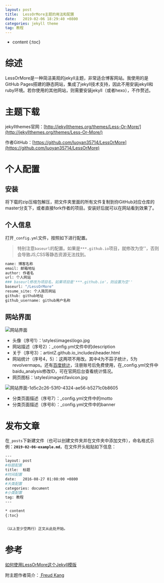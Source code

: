 ```yaml
---
layout: post
title:  LessOrMore主题的用法和配置
date:   2019-02-06 18:29:40 +0800
categories: jekyll theme
tag: 教程
---
```


* content
{:toc}

# 综述

LessOrMore是一种简洁美观的jekyll主题，非常适合博客网站。我使用的是GitHub Pages搭建的静态网站，集成了jekyll技术支持，因此不用安装jekyll和ruby环境。若你使用的其他网站，则需要安装jekyll（或者hexo），不作赘述。

# 主题下载

jekyllthemes官网：[http://jekyllthemes.org/themes/Less-Or-More/](http://jekyllthemes.org/themes/Less-Or-More/)

作者GitHub：[https://github.com/luoyan35714/LessOrMore](https://github.com/luoyan35714/LessOrMore)

# 个人配置

## 安装

将下载的zip压缩包解压，把文件夹里面的所有文件复制到你GitHub对应仓库的master分支下，或者直接fork作者的项目。安装好后就可以在网站看到效果了。

## 个人信息

打开`_config.yml`文件，按照如下进行配置。
> 特别注意`baseurl`的配置。如果是`***.github.io`项目，就修改为空''，否则会导致JS,CSS等静态资源无法找到。

```bash
name: 博客名称
email: 邮箱地址
author: 作者名
url: 个人网站
### baseurl修改为项目名，如果项目是'***.github.io'，则设置为空''
baseurl: "/LessOrMore"
resume_site: 个人简历网站
github: github地址
github_username: github用户名称
```

## 网站界面

![网站界面](https://md-image-1258527510.cos.ap-shanghai.myqcloud.com/网站界面-21bb306c-320b-4f59-be06-eb046d6c0f8f.png)

* 头像（序号1）：\styles\images\logo.jpg
* 网站描述（序号2）：_config.yml文件中的description
* 关于（序号3）：artintZ.github.io\_includes\header.html
* 网站统计（序号4，5）：这两项不用改。其中4为不蒜子统计，5为revolvermaps。还有[百度统计](https://tongji.baidu.com/)，注册账号后免费使用，在_config.yml文件中baidu_analysis修改ID，可在官网后台查看统计情况。
* 网页图标：\styles\images\favicon.jpg

![网站界面-1d5c2c26-53f0-4324-ae56-b5271c0b8605](https://md-image-1258527510.cos.ap-shanghai.myqcloud.com/网站界面-1d5c2c26-53f0-4324-ae56-b5271c0b8605.png)

* 分类页面描述（序号7）：_config.yml文件中的motto
* 分类页面描述（序号8）：_config.yml文件中的banner

# 发布文章

在`_posts`下新建文件（也可以创建文件夹并在文件夹中添加文件），命名格式示例：**`2019-02-06-example.md`**，在文件开头粘贴如下信息：

```bash
---
layout: post
#标题配置
title:  标题
#时间配置
date:   2016-08-27 01:08:00 +0800
#大类配置
categories: document
#小类配置
tag: 教程
---

* content
{:toc}


（以上至少空两行）正文从此处开始。
```

# 参考

[如何使用LessOrMore这个Jekyll模版](http://www.hifreud.com/LessOrMore/2016/08/26/how-to-use-this-jekyll-theme/)

附主题作者简介：[ Freud Kang](http://www.hifreud.com/Resume.io/)